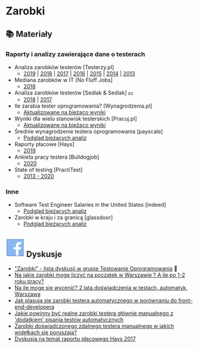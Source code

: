 # Zarobki

## 📚 Materiały

### Raporty i analizy zawierające dane o testerach

* Analiza zarobków testerów \[Testerzy.pl]
  * [2019](http://testerzy.pl/baza-wiedzy/analiza-zarobkow-testerow-2019-czesc-i) | [2018](http://www.testerzy.pl/baza-wiedzy/analiza-zarobkow-testerow-2018-czesc-i) | [2017](http://testerzy.pl/baza-wiedzy/analiza-zarobkow-testerow-2017-czesc-i) | [2016](http://testerzy.pl/baza-wiedzy/analiza-zarobkow-testerow-2016-czesc-i) | [2015](http://testerzy.pl/wiesci-ze-swiata-testerow/analiza-zarobkow-testerow-2015-czesc-i) | [2014](http://testerzy.pl/baza-wiedzy/analiza-zarobkow-testerow-2014-czesc-i) | [2013](https://testerzy.pl/wiesci-ze-swiata-testerow/analiza-zarobkow-testerow-czesc-1)
* Mediana zarobków w IT \[No Fluff Jobs]
  * [2018](https://nofluffjobs.com/blog/praca-w-it-mediana-wynagrodzen-w-zaleznosci-od-specjalnosci/)
* Analiza zarobków testerów \[Sedlak & Sedlak] 💵
  * [2018](https://wynagrodzenia.pl/artykul/zarobki-testerow-oprogramowania-w-2018-roku) | [2017](https://wynagrodzenia.pl/raport-placowy/raport-placowy-sedlak-amp-sedlak-dla-branzy-it-2017)
* Ile zarabia tester oprogramowania? \[Wynagrodzenia.pl]&#x20;
  * [Aktualizowane na bieżąco wyniki](https://wynagrodzenia.pl/moja-placa/ile-zarabia-tester-oprogramowania)
* Wyniki dla wielu stanowisk testerskich \[Pracuj.pl]
  * [Aktualizowane na bieżąco wyniki](https://zarobki.pracuj.pl/stanowiska/it-rozwoj-oprogramowania)
* Średnie wynagrodzenie testera oprogramowania \[payscale]
  * [Podgląd bieżących analiz](https://www.payscale.com/research/PL/Job=Software\_Tester/Salary)
* Raporty płacowe \[Hays]&#x20;
  * [2019](https://cloud.email.hays.com/PL\_raport)
* Ankieta pracy testera \[Bulldogjob]
  * [2020](https://bulldogjob.pl/it\_report/2020/tester)
* State of testing \[PractiTest]
  * [2013 - 2020](https://qablog.practitest.com/state-of-testing/)

### Inne

* Software Test Engineer Salaries in the United States \[indeed]
  * [Podgląd bieżących analiz](https://www.indeed.com/salaries/Software-Test-Engineer-Salaries)
* Zarobki w kraju i za granicą \[glassdoor]&#x20;
  * [Podgląd bieżących analiz](https://www.glassdoor.com/Salaries/index.htm)

## <img src=".gitbook/assets/icons8-facebook-50 (10) (1) (1) (1) (1) (1) (7).png" alt="" data-size="line"> Dyskusje

* ["Zarobki" - lista dyskusji w grupie Testowanie Oprogramowania](https://www.facebook.com/groups/141683635854223/post\_tags/?post\_tag\_id=1765794140109823\&ref=manage\_page) 🏤
* [Na jakie zarobki mogę liczyć na początek w Warszawie ? A ile po 1-2 roku pracy?](https://www.facebook.com/groups/TestowanieOprogramowania/permalink/1309418115747430/?match=emFyb2JraQ%3D%3D)&#x20;
* [Na ile mogę się wycenić? 2 lata doświadczenia w testach, automatyk, Warszawa](https://www.facebook.com/groups/TestowanieOprogramowania/permalink/1205366086152634/?match=emFyb2JraQ%3D%3D)&#x20;
* [Jak plasują się zarobki testera automatycznego w porównaniu do front-end-developera](https://www.facebook.com/groups/TestowanieOprogramowania/permalink/1202685009754075/?match=emFyb2JraQ%3D%3D)&#x20;
* [Jakie powinny być realne zarobki testera głównie manualnego z 'dodatkiem' pisania testów automatycznych](https://www.facebook.com/groups/TestowanieOprogramowania/permalink/1141912895831287/?match=emFyb2JraQ%3D%3D)&#x20;
* [Zarobki doświadczonego zdalnego testera manualnego w jakich widełkach się poruszają?](https://www.facebook.com/groups/TestowanieOprogramowania/permalink/1134230916599485/?match=emFyb2JraQ%3D%3D)&#x20;
* [Dyskusja na temat raportu płacowego Hays 2017](https://www.facebook.com/groups/TestowanieOprogramowania/permalink/1292137867475455/?match=aGF5cw%3D%3D)&#x20;
